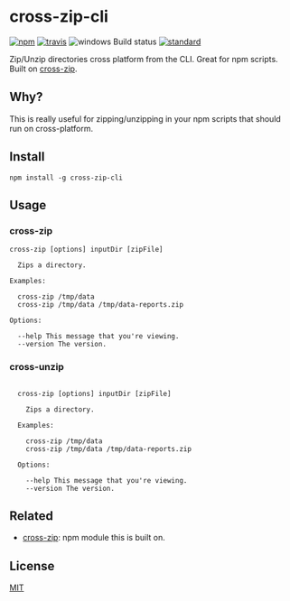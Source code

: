 cross-zip-cli
=============

[![npm][npm-image]][npm-url]
[![travis][travis-image]][travis-url]
![windows Build status][windows-build-status]
[![standard][standard-image]][standard-url]

[npm-image]: https://img.shields.io/npm/v/cross-zip-cli.svg?style=flat-square
[npm-url]: https://www.npmjs.com/package/cross-zip-cli
[travis-image]: https://img.shields.io/travis/jprichardson/cross-zip-cli.svg?style=flat-square
[travis-url]: https://travis-ci.org/jprichardson/cross-zip-cli
[windows-build-status]: https://img.shields.io/appveyor/ci/jprichardson/cross-zip-cli/master.svg?label=windows%20build
[standard-image]: https://img.shields.io/badge/code%20style-standard-brightgreen.svg?style=flat-square
[standard-url]: http://npm.im/standard

Zip/Unzip directories cross platform from the CLI. Great for npm scripts. Built on [cross-zip][cross-zip].

## Why?

This is really useful for zipping/unzipping in your npm scripts that should run on cross-platform.


## Install

```
npm install -g cross-zip-cli
```

## Usage

### cross-zip

```
cross-zip [options] inputDir [zipFile]

  Zips a directory.

Examples:

  cross-zip /tmp/data
  cross-zip /tmp/data /tmp/data-reports.zip

Options:

  --help This message that you're viewing.
  --version The version.
```

### cross-unzip

```

  cross-zip [options] inputDir [zipFile]

    Zips a directory.

  Examples:

    cross-zip /tmp/data
    cross-zip /tmp/data /tmp/data-reports.zip

  Options:

    --help This message that you're viewing.
    --version The version.

```

## Related
- [cross-zip][cross-zip]: npm module this is built on.

## License

[MIT](LICENSE.md)


[cross-zip]: https://github.com/feross/cross-zip
